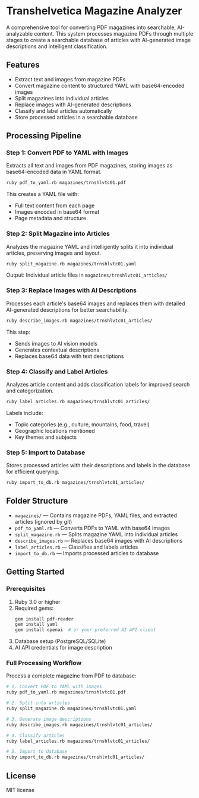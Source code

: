 # Transhelvetica Magazine Analyzer

A comprehensive tool for converting PDF magazines into searchable, AI-analyzable content. This system processes magazine PDFs through multiple stages to create a searchable database of articles with AI-generated image descriptions and intelligent classification.

## Features
- Extract text and images from magazine PDFs
- Convert magazine content to structured YAML with base64-encoded images
- Split magazines into individual articles
- Replace images with AI-generated descriptions
- Classify and label articles automatically
- Store processed articles in a searchable database

## Processing Pipeline

### Step 1: Convert PDF to YAML with Images
Extracts all text and images from PDF magazines, storing images as base64-encoded data in YAML format.

```bash
ruby pdf_to_yaml.rb magazines/trnshlvtc01.pdf
```

This creates a YAML file with:
- Full text content from each page
- Images encoded in base64 format
- Page metadata and structure

### Step 2: Split Magazine into Articles
Analyzes the magazine YAML and intelligently splits it into individual articles, preserving images and layout.

```bash
ruby split_magazine.rb magazines/trnshlvtc01.yaml
```

Output: Individual article files in `magazines/trnshlvtc01_articles/`

### Step 3: Replace Images with AI Descriptions
Processes each article's base64 images and replaces them with detailed AI-generated descriptions for better searchability.

```bash
ruby describe_images.rb magazines/trnshlvtc01_articles/
```

This step:
- Sends images to AI vision models
- Generates contextual descriptions
- Replaces base64 data with text descriptions

### Step 4: Classify and Label Articles
Analyzes article content and adds classification labels for improved search and categorization.

```bash
ruby label_articles.rb magazines/trnshlvtc01_articles/
```

Labels include:
- Topic categories (e.g., culture, mountains, food, travel)
- Geographic locations mentioned
- Key themes and subjects

### Step 5: Import to Database
Stores processed articles with their descriptions and labels in the database for efficient querying.

```bash
ruby import_to_db.rb magazines/trnshlvtc01_articles/
```

## Folder Structure
- `magazines/` — Contains magazine PDFs, YAML files, and extracted articles (ignored by git)
- `pdf_to_yaml.rb` — Converts PDFs to YAML with base64 images
- `split_magazine.rb` — Splits magazine YAML into individual articles
- `describe_images.rb` — Replaces base64 images with AI descriptions
- `label_articles.rb` — Classifies and labels articles
- `import_to_db.rb` — Imports processed articles to database

## Getting Started

### Prerequisites
1. Ruby 3.0 or higher
2. Required gems:
   ```bash
   gem install pdf-reader
   gem install yaml
   gem install openai  # or your preferred AI API client
   ```
3. Database setup (PostgreSQL/SQLite)
4. AI API credentials for image description

### Full Processing Workflow
Process a complete magazine from PDF to database:

```bash
# 1. Convert PDF to YAML with images
ruby pdf_to_yaml.rb magazines/trnshlvtc01.pdf

# 2. Split into articles
ruby split_magazine.rb magazines/trnshlvtc01.yaml

# 3. Generate image descriptions
ruby describe_images.rb magazines/trnshlvtc01_articles/

# 4. Classify articles
ruby label_articles.rb magazines/trnshlvtc01_articles/

# 5. Import to database
ruby import_to_db.rb magazines/trnshlvtc01_articles/
```

## License

MIT license
